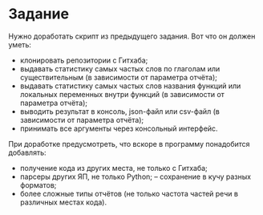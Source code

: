 # Задание
Нужно доработать скрипт из предыдущего задания. Вот что он должен уметь:

- клонировать репозитории с Гитхаба; 
- выдавать статистику самых частых слов по глаголам или существительным (в зависимости от параметра отчёта); 
- выдавать статистику самых частых слов названия функций или локальных переменных внутри функций (в зависимости от параметра отчёта); 
- выводить результат в консоль, json-файл или csv-файл (в зависимости от параметра отчёта);
- принимать все аргументы через консольный интерфейс.

При доработке предусмотреть, что вскоре в программу понадобится добавлять:
- получение кода из других места, не только с Гитхаба;
- парсеры других ЯП, не только Python; – сохранение в кучу разных форматов;
- более сложные типы отчётов (не только частота частей речи в различных местах кода).